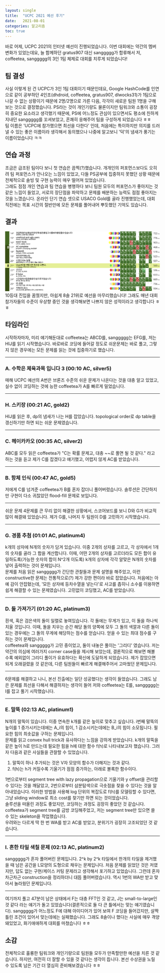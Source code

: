 ```yaml
---
layout: single
title:  "UCPC 2021 예선 후기"
date:   2021-08-01
categories: 알고리즘
toc: true
---
```




바로 어제, UCPC 2021의 인터넷 예선이 진행되었습니다. 이번 대회에는 약간의 멤버 변화가 있었는데요, 늘 함께하던 gratus907 대신 sanggggg가 합류해서 저, coffeetea, sanggggg의 3인 1팀 체제로 대회를 치루게 되었습니다!  

## 팀 결성
사실 이렇게 된 건 UCPC가 3인 1팀 대회이기 때문인데요, Google HashCode를 인연으로 같이 공부하던 4인조(dhdroid, coffeetea, gratus907, dlwocks31)가 1팀으로 나갈 수 없는 상황이기 때문에 2명/2명으로 가른 다음, 각각이 새로운 팀원 1명을 구해보는 것으로 결정했습니다.  PS라는 것이 개인기량도 물론이지만 팀워크와 소통이 굉장히 중요한 요소라고 생각했기 때문에, PS에 어느정도 관심이 있으면서도 평소에 친하게 지내던 sanggggg를 꼬셔보았고, 흔쾌히 응해주어 팀을 구성하게 되었습니다 ㅎㅎ   
팀 이름은 'UCPC에 참가했으면 최선을 다한다' 인데, 처음에는 특이하지만 의지를 드러낼 수 있는 좋은 이름이라 생각해서 동의했으나 나중에 알고보니 '덕'의 냄새가 풍기는 이름이었습니다 ㅋㅋ


## 연습 과정
조금은 급조된 팀이다 보니 첫 연습은 끔찍(?)했습니다. 개개인의 퍼포먼스보다도 오히려 팀 퍼포먼스가 안나오는 느낌이 있었고, 다들 PS공부에 집중하지 못했던 상황 때문에 전체적으로 솔빙 및 구현 능력이 매우 떨어져 있었습니다.   
그래도 점점 개인 연습과 팀 연습을 병행하다 보니 팀원 모두의 퍼포먼스가 좋아지는 것 같은 느낌이 들었고, 서로의 장단점을 파악하고 문제를 배분하는 능력도 점점 좋아지는 것을 느꼈습니다. 온라인 단기 연습 셋으로 USACO Gold를 골라 진행했었는데, 대회 직전에는 목표 시간의 절반만에 모든 문제를 풀어내어 뿌듯했던 기억도 있습니다.

## 결과
![result](/assets/images/210805/result.png)  
10등대 진입을 꿈꿨지만, 아쉽게 8솔 21위로 예선을 마무리했습니다! 그래도 매년 대회 참가자들의 수준이 우상향 중인 것을 생각해보면 나쁘지 않은 성적이라고 생각합니다 ㅎㅎ

## 타임라인
시작하자마자, 미리 얘기해둔대로 coffeetea는 ABCD를, sanggggg는 EFG를, 저는 HIJ를 읽기 시작했습니다. 바로바로 코딩에 들어갈 정도로 쉬운문제는 바로 풀고, 그렇지 않은 경우에는 모든 문제를 읽는 것에 집중하기로 했습니다.    

---

### A. 수학은 체육과목 입니다 3 (00:10 AC, silver5)
매해 UCPC 예선의 A번은 브론즈 수준의 쉬운 문제가 나온다는 것을 대충 알고 있었고, 실수 없이 코딩하는 것에 능한 coffeetea가 A를 빠르게 밀었습니다.

---

### H. 스키장 (00:21 AC, gold2)
HIJ를 읽은 후, dp의 냄새가 나는 H를 잡았습니다. topological order로 dp table을 갱신하기만 하면 되는 쉬운 문제였습니다.  

---

### C. 헤이카카오 (00:35 AC, silver2)
ABC를 모두 읽은 coffeetea가 "C는 확률 문제고, 대충 ~~로 풀면 될 것 같다." 라고 하는 것을 듣고 제가 C를 잡겠다고 얘기했고, 어렵지 않게 AC를 받았습니다. 

---

### B. 항체 인식 (00:47 AC, gold5)
저에게 C를 넘겨준 coffeetea가 B를 혼자 잡더니 풀어버렸습니다. 솔루션은 간단하지만 구현이 다소 귀찮았던 flood-fill 문제로 보입니다.

---

쉬운 문제 4문제를 큰 무리 없이 해결한 상황에서, 스코어보드를 보니 D와 G가 비교적 많이 해결돼 있었습니다. 제가 G를, 나머지 두 팀원이 D를 고민하기 시작했습니다.

--- 

### G. 경품 추첨 (01:01 AC, platinum4)
k개의 상자에 N개의 숫자가 담겨 있습니다. 이중 2개의 상자를 고르고, 각 상자에서 1개의 숫자를 골라 그 합을 계산합니다. 이때, 어떤 2개의 상자를 고르더라도 모든 합이 유일하도록(가능한 숫자의 합이 N^2개 이도록) k개의 상자에 각각 알맞은 N개의 숫자를 넣어 출력하는 것이 문제입니다.  
문제를 처음 읽은 sanggggg가 간단한 관찰들과 문제 설명을 해주었고, 이런 constructive한 문제는 전통적으로(?) 제가 강한 편이라 바로 잡았습니다. 처음에는 아예 감이 안잡혔는데, '모든 상자에 등차수열을 넣는다'로 사고를 좁히니 소수를 이용하면 쉽게 해결할 
수 있는 문제였습니다. 고민없이 코딩했고, AC를 받았습니다.

---

### D. 돌 가져가기 (01:20 AC, platinum3)
흰색, 혹은 검은색의 돌이 일렬로 놓여있습니다. 각 돌에는 무게가 있고, 이 돌을 하나씩 치울 것입니다. 이때, 돌을 치우는 순간 해당 돌의 양쪽에 모두 그 돌의 색깔과 다른 돌이 있는 경우에는 그 돌의 무게에 해당하는 점수를 얻습니다. 얻을 수 있는 최대 점수를 구하는 것이 문제입니다.  
coffeetea와 sanggggg가 고민 중이었고, 둘이 내놓은 풀이는 '그리디' 였습니다. 저는 약간의 의심에 여러가지 corner case들을 제시해 보았는데, 결론적으로 해보면 해볼 수록 예외없이 그리디 풀이가 유효하다는 확신에 도달하게 되었습니다. 제가 잡았으면 되게 오래걸렸을 것 같은데, 다른 팀원들이 빠르게 해결해주어서 고마웠던 문제입니다.

---

6문제를 해결하고 나니, 본선 진출에는 일단 성공했다는 생각이 들었습니다. 그래도 남은 문제를 최선을 다해서 해결하자는 생각이 들어 저와 coffeetea는 E를, sanggggg는 I를 잡고 풀기 시작했습니다.

---

### E. 말뚝 (02:13 AC, platinum1)
N개의 말뚝이 있습니다. 이중 연속한 k개를 같은 높이로 맞추고 싶습니다. i번째 말뚝의 높이를 1 증가시키는데에는 A_i의 힘이, 1 감소시키는데에는 B_i의 힘이 소모됩니다. 필요한 힘의 최솟값을 구하는 문제입니다.  
문제를 읽고 convex hull trick과 유사하다는 느낌을 강하게 받았습니다. k개의 말뚝을 같은 높이 h로 만드는데 필요한 힘을 h에 대한 함수 f(h)로 나타내보고자 했습니다. 그러자 다음과 같은 사실들을 관찰할 수 있었습니다.

1. 말뚝이 하나 추가되는 것은 V자 모양의 함수가 더해지는 것과 같다.
2. f(h)는 h가 커질수록 기울기가 점점 증가하는, 아래로 볼록한 함수이다.

1번으로부터 segment tree with lazy propagation으로 기울기와 y offset을 관리할 수 있다는 것을 깨달았고, 2번으로부터 삼분탐색으로 극솟점을 찾을 수 있다는 것을 알아내었습니다.  이러한 방법을 사용해 log 단위의 복잡도로 f(h)를 모델링할 수 있다면, 그냥 sliding window로 최소 cost를 찾기만 하면 되는 것이었습니다.  
솔루션을 떠올린 과정도 좋았지만, 코딩하는 과정도 굉장히 좋았던 것 같습니다. coffeetea가 segment tree를 금방 코딩해주었고, 저는 segment tree만 있으면 쓸 수 있는 skeleton을 작업했습니다.  
우려와는 다르게 딱 한 번 WA를 받고 AC를 받았고, 분위기가 굉장히 고조되었던 것 같습니다.

---

### I. 흔한 타일 색칠 문제 (02:13 AC, platinum2)
sanggggg가 혼자 풀어버린 문제입니다. 2^k by 2^k 타일에서 한개의 타일을 제거했을 때 남은 공간을 L모양의 도형으로 채우는 문제입니다. 처음 문제를 읽었던 것은 저였지만, 답도 없는 구현/케이스 커팅 문제라고 생각해서 포기하고 있었습니다. 그런데 혼자 차근차근 construction을 정리하더니 대뜸 풀어버렸습니다. 역시 1번의 WA만 받고 맞아서 놀라웠던 문제입니다.

---

여기까지 풀고 47분이 남은 상태에서 F는 대충 FFT인 것 같고, J는 small-to-large인 것 같다 라는 얘기가 돌고 있었습니다(결론적으로 둘 다 큰 틀에서는 맞는 얘기였습니다). sanggggg가 어느정도 F에 대해 아이디어가 있어 보여 F 코딩을 들어갔지만, 살짝 틀린 조건이 있어서 맞는데에는 실패했습니다. 그래도 8솔이나 했다는 사실에 매우 격양돼있었고, 화기애애하게 대회를 마쳤습니다 ㅎㅎ

## 소감
전체적으로 훌륭한 팀워크와 개인기량으로 팀원들 모두가 만족할만한 예선을 치른 것 같습니다. 하지만, 여전히 더 잘할 수 있을 것 같다는 생각이 듭니다. 본선 수상권을 노릴 수 있도록 남은 기간 더 열심히 준비해보겠습니다 ㅎㅎ